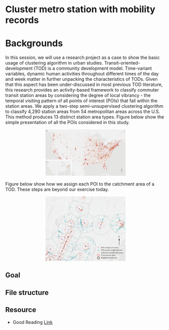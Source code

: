 # Cluster metro station with mobility records
# Backgrounds
In this session, we will use a research project as a case to show the basic usage of clustering algorithm in urban studies.
Transit-oriented-development (TOD) is a community development model. Time-variant variables, dynamic human activities throughout different times of the day and week matter in further unpacking the characteristics of TODs. Given that this aspect has been under-discussed in most previous TOD literature, this research provides an activity-based framework to classify commuter transit station areas by considering the degree of local vibrancy - the temporal visiting pattern of all points of interest (POIs) that fall within the station areas. We apply a two-step semi-unsupervised clustering algorithm to classify 4,290 station areas from 54 metropolitan areas across the U.S. This method produces 13 distinct station area types.
Figure below show the simple presentation of all the POIs considered in this study.
<p align="center">
<img src="../asset/graphics_rev-01.png" alt="all POIs used in this project" style="width:50%; border:0;">
</p>

Figure below show how we assign each POI to the catchment area of a TOD. These steps are beyond our exercise today.
<p align="center">
<img src="../asset/graphics_rev-02.png" alt="all POIs used in this project" style="width:50%; border:0;">
</p>

## Goal
## File structure
## Resource


* Good Reading [Link](https://towardsdatascience.com/unsupervised-learning-and-data-clustering-eeecb78b422a)
